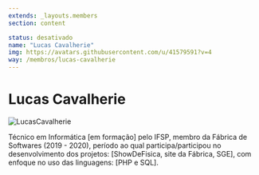 ```yaml
---
extends: _layouts.members
section: content

status: desativado
name: "Lucas Cavalherie"
img: https://avatars.githubusercontent.com/u/41579591?v=4
way: /membros/lucas-cavalherie
---
```


# Lucas Cavalherie

 ![LucasCavalherie](https://avatars.githubusercontent.com/u/41579591?v=4)

Técnico em Informática [em formação] pelo IFSP, membro da Fábrica de Softwares (2019 - 2020), período ao qual participa/participou no desenvolvimento dos projetos: [ShowDeFisica, site da Fábrica, SGE], com enfoque no uso das linguagens: [PHP e SQL].
